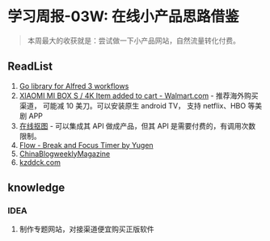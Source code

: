 # 学习周报-03W: 在线小产品思路借鉴

> 本周最大的收获就是：尝试做一下小产品网站，自然流量转化付费。

## ReadList

1. [Go library for Alfred 3 workflows](https://github.com/deanishe/awgo)
2. [XIAOMI MI BOX S / 4K Item added to cart - Walmart.com](http://t.cn/EiMRi6X) - 推荐海外购买渠道， 可能减 10 美刀。可以安装原生 android TV， 支持 netflix、HBO 等美剧 APP
3. [在线抠图](https://zh.clippingmagic.com/images/45911569/edit/90lte5misnk02fcmpch8ko948gqc70a3kpbvttaf7gpt7h77ruk4) - 可以集成其 API 做成产品，但其 API 是需要付费的，有调用次数限制。
4. [Flow - Break and Focus Timer by Yugen](http://cdn.hackdapp.com/2019-04-01-141848.jpg)
5. [ChinaBlogweeklyMagazine](https://www.edge.org/Press/ChinaBlogweeklyMagazine.pdf)
6. [kzddck.com](kzddck.com)

## knowledge

### IDEA

1. 制作专题网站，对接渠道便宜购买正版软件
